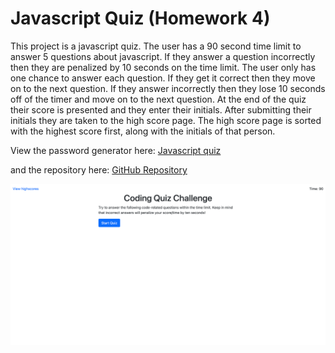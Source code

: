 # Javascript Quiz (Homework 4)

This project is a javascript quiz. The user has a 90 second time limit to answer 5 questions about javascript. If they answer a question incorrectly then they are penalized by 10 seconds on the time limit. The user only has one chance to answer each question. If they get it correct then they move on to the next question. If they answer incorrectly then they lose 10 seconds off of the timer and move on to the next question. At the end of the quiz their score is presented and they enter their initials. After submitting their initials they are taken to the high score page. The high score page is sorted with the highest score first, along with the initials of that person. 

View the password generator here:
[Javascript quiz](https://kmwine02.github.io/homework04/)

and the repository here:
[GitHub Repository](https://github.com/kmwine02/homework04) 

![Screen capture of the JavaScript Quiz](./assets/images/javascript-quiz.png)
